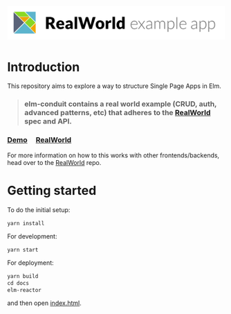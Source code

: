 # ![Elm RealWorld Example App](logo.png)

# Introduction 

This repository aims to explore a way to structure Single Page Apps in Elm. 

> ### elm-conduit contains a real world example (CRUD, auth, advanced patterns, etc) that adheres to the [RealWorld](https://github.com/gothinkster/realworld-example-apps) spec and API.


### [Demo](http://pdamoc.github.io/elm-conduit) &nbsp;&nbsp;&nbsp;&nbsp;[RealWorld](https://github.com/gothinkster/realworld)


For more information on how to this works with other frontends/backends, head over to the [RealWorld](https://github.com/gothinkster/realworld) repo.


# Getting started

To do the initial setup:

    yarn install

For development:

    yarn start

For deployment:

    yarn build
    cd docs 
    elm-reactor

and then open [index.html](http://localhost:8000/index.html).